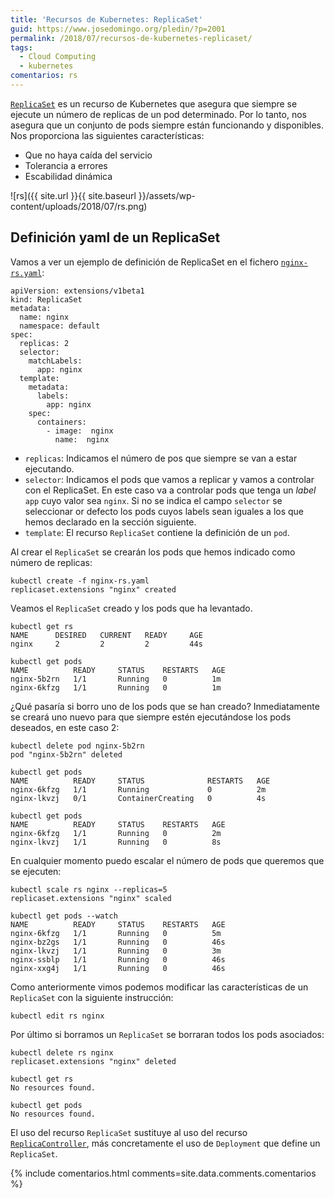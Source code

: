 ```yaml
---
title: 'Recursos de Kubernetes: ReplicaSet'
guid: https://www.josedomingo.org/pledin/?p=2001
permalink: /2018/07/recursos-de-kubernetes-replicaset/
tags:
  - Cloud Computing
  - kubernetes
comentarios: rs
---
```


[`ReplicaSet`](https://kubernetes.io/docs/concepts/workloads/controllers/replicaset/) es un recurso de Kubernetes que asegura que siempre se ejecute un número de replicas de un pod determinado. Por lo tanto, nos asegura que un conjunto de pods siempre están funcionando y disponibles. Nos proporciona las siguientes características:

* Que no haya caída del servicio
* Tolerancia a errores
* Escabilidad dinámica

![rs]({{ site.url }}{{ site.baseurl }}/assets/wp-content/uploads/2018/07/rs.png)

## Definición yaml de un ReplicaSet

Vamos a ver un ejemplo de definición de ReplicaSet en el fichero [`nginx-rs.yaml`](ejemplo/nginx/nginx-rs.yaml):

    apiVersion: extensions/v1beta1
    kind: ReplicaSet
    metadata:
      name: nginx
      namespace: default
    spec:
      replicas: 2
      selector:
        matchLabels:
          app: nginx
      template:
        metadata:
          labels:
            app: nginx
        spec:
          containers:
            - image:  nginx
              name:  nginx

* `replicas`: Indicamos el número de pos que siempre se van a estar ejecutando.
* `selector`: Indicamos el pods que vamos a replicar y vamos a controlar con el ReplicaSet. En este caso va a controlar pods que tenga un *label* `app` cuyo valor sea `nginx`. Si no se indica el campo `selector` se seleccionar or defecto los pods cuyos labels sean iguales a los que hemos declarado en la sección siguiente.
* `template`: El recurso `ReplicaSet` contiene la definición de un `pod`.

Al crear el `ReplicaSet` se crearán los pods que hemos indicado como número de replicas:

    kubectl create -f nginx-rs.yaml
    replicaset.extensions "nginx" created

Veamos  el `ReplicaSet` creado y los pods que ha levantado.

    kubectl get rs
    NAME      DESIRED   CURRENT   READY     AGE
    nginx     2         2         2         44s

    kubectl get pods
    NAME          READY     STATUS    RESTARTS   AGE
    nginx-5b2rn   1/1       Running   0          1m
    nginx-6kfzg   1/1       Running   0          1m

¿Qué pasaría si borro uno de los pods que se han creado? Inmediatamente se creará uno nuevo para que siempre estén ejecutándose los pods deseados, en este caso 2:

    kubectl delete pod nginx-5b2rn
    pod "nginx-5b2rn" deleted
    
    kubectl get pods
    NAME          READY     STATUS              RESTARTS   AGE
    nginx-6kfzg   1/1       Running             0          2m
    nginx-lkvzj   0/1       ContainerCreating   0          4s
    
    kubectl get pods
    NAME          READY     STATUS    RESTARTS   AGE
    nginx-6kfzg   1/1       Running   0          2m
    nginx-lkvzj   1/1       Running   0          8s

En cualquier momento puedo escalar el número de pods que queremos que se ejecuten:

    kubectl scale rs nginx --replicas=5
    replicaset.extensions "nginx" scaled
    
    kubectl get pods --watch
    NAME          READY     STATUS    RESTARTS   AGE
    nginx-6kfzg   1/1       Running   0          5m
    nginx-bz2gs   1/1       Running   0          46s
    nginx-lkvzj   1/1       Running   0          3m
    nginx-ssblp   1/1       Running   0          46s
    nginx-xxg4j   1/1       Running   0          46s

Como anteriormente vimos podemos modificar las características de un `ReplicaSet` con la siguiente instrucción:

    kubectl edit rs nginx

Por último si borramos un `ReplicaSet` se borraran todos los pods asociados:

    kubectl delete rs nginx
    replicaset.extensions "nginx" deleted

    kubectl get rs
    No resources found.

    kubectl get pods 
    No resources found.

El uso del recurso `ReplicaSet` sustituye al uso del recurso [`ReplicaController`](https://kubernetes.io/docs/concepts/workloads/controllers/replicationcontroller/), más concretamente el uso de `Deployment` que define un `ReplicaSet`.

{% include comentarios.html comments=site.data.comments.comentarios %}


